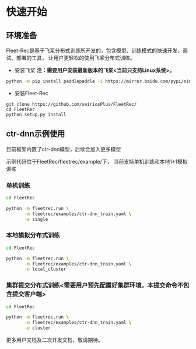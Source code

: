 # 快速开始

## 环境准备
Fleet-Rec是基于飞桨分布式训练所开发的，包含模型、训练模式的快速开发、调试、部署的工具， 让用户更轻松的使用飞桨分布式训练。

- 安装飞桨  **注：需要用户安装最新版本的飞桨<当前只支持Linux系统>。**

```bash
python -m pip install paddlepaddle -i https://mirror.baidu.com/pypi/simple
```

- 安装Fleet-Rec

```
git clone https://github.com/seiriosPlus/FleetRec/
cd FleetRec
python setup.py install
```

## ctr-dnn示例使用
目前框架内置了ctr-dnn模型，后续会加入更多模型

示例代码位于FleetRec/fleetrec/example/下， 当前支持单机训练和本地1*1模拟训练

### 单机训练
```bash
cd FleetRec

python -m fleetrec.run \
       -m fleetrec/examples/ctr-dnn_train.yaml \
       -e single 
```

### 本地模拟分布式训练

```bash
cd FleetRec

python -m fleetrec.run \
       -m fleetrec/examples/ctr-dnn_train.yaml \
       -e local_cluster 
```

### 集群提交分布式训练<需要用户预先配置好集群环境，本提交命令不包含提交客户端>

```bash
cd FleetRec

python -m fleetrec.run \
       -m fleetrec/examples/ctr-dnn_train.yaml \
       -e cluster
```

更多用户文档及二次开发文档，敬请期待。